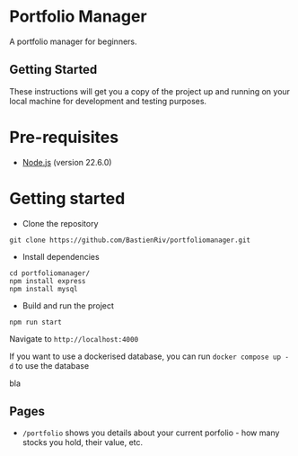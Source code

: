 # Portfolio Manager

A portfolio manager for beginners.

## Getting Started

These instructions will get you a copy of the project up and running on your local machine for development and testing purposes.

# Pre-requisites
- [Node.js](https://nodejs.org/) (version 22.6.0)


# Getting started
- Clone the repository
```
git clone https://github.com/BastienRiv/portfoliomanager.git
```
- Install dependencies
```
cd portfoliomanager/
npm install express
npm install mysql
```
- Build and run the project
```
npm run start
```
  Navigate to `http://localhost:4000`

If you want to use a dockerised database, you can run `docker compose up -d` to use the database

bla

## Pages


- `/portfolio` shows you details about your current porfolio - how many stocks you hold, their value, etc.
